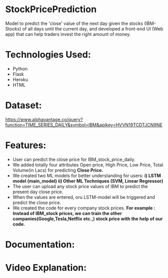 # StockPricePrediction
Model to predict the 'close' value of the next day given the stocks (IBM-Stocks) of all days until the current day, and developed a front-end UI (Web app) that can help traders invest the right amount of money.

# Technologies Used:
* Python
* Flask
* Heroku
* HTML

# Dataset:
https://www.alphavantage.co/query?function=TIME_SERIES_DAILY&symbol=IBM&apikey=HVVN19TCDTJCN9NE

# Features:
* User can predict the close price for IBM_stock_price_daily.
* We added totally four attributes Open price, High Price, Low Price, Total Volume(in Lacs) for predicting **Close Price.**
* We created two ML models for better understanding for users:
**i) LSTM model (main_model)
ii) Other ML Techniques (SVM, Linear Regressor)**
* The user can upload any stock price values of IBM to predict the present day close price.
* When the values are entered, oru LSTM-model will be triggered and predict the close price.
* We created the code for every company stock prices.
**For example : Instead of IBM_stock prices, we can train the other companies(Google,Tesla,Netflix etc.,) stock price with the help of our code.**

# Documentation:

# Video Explanation:
